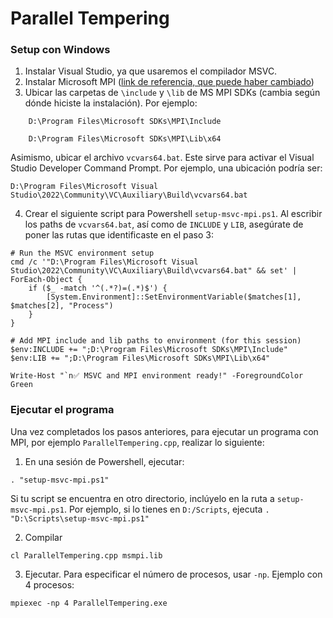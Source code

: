 # Parallel Tempering

### Setup con Windows

1. Instalar Visual Studio, ya que usaremos el compilador MSVC.
2. Instalar Microsoft MPI ([link de referencia, que puede haber cambiado](https://www.microsoft.com/en-us/download/details.aspx?id=57467))
3. Ubicar las carpetas de ```\include``` y ```\lib``` de MS MPI SDKs (cambia según dónde hiciste la instalación). Por ejemplo:

```
    D:\Program Files\Microsoft SDKs\MPI\Include

	D:\Program Files\Microsoft SDKs\MPI\Lib\x64
```

Asimismo, ubicar el archivo ```vcvars64.bat```. Este sirve para activar el Visual Studio Developer Command Prompt. Por ejemplo, una ubicación podría ser:

```
D:\Program Files\Microsoft Visual Studio\2022\Community\VC\Auxiliary\Build\vcvars64.bat
```

4. Crear el siguiente script para Powershell ```setup-msvc-mpi.ps1```. Al escribir los paths de ```vcvars64.bat```, así como de ```INCLUDE``` y ```LIB```, asegúrate de poner las rutas que identificaste en el paso 3:

```
# Run the MSVC environment setup
cmd /c '"D:\Program Files\Microsoft Visual Studio\2022\Community\VC\Auxiliary\Build\vcvars64.bat" && set' | ForEach-Object {
    if ($_ -match '^(.*?)=(.*)$') {
        [System.Environment]::SetEnvironmentVariable($matches[1], $matches[2], "Process")
    }
}

# Add MPI include and lib paths to environment (for this session)
$env:INCLUDE += ";D:\Program Files\Microsoft SDKs\MPI\Include"
$env:LIB += ";D:\Program Files\Microsoft SDKs\MPI\Lib\x64"

Write-Host "`n✅ MSVC and MPI environment ready!" -ForegroundColor Green

```

### Ejecutar el programa 

Una vez completados los pasos anteriores, para ejecutar un programa con MPI, por ejemplo ```ParallelTempering.cpp```, realizar lo siguiente:

1. En una sesión de Powershell, ejecutar:

```
. "setup-msvc-mpi.ps1"
```

Si tu script se encuentra en otro directorio, inclúyelo en la ruta a ```setup-msvc-mpi.ps1```. Por ejemplo, si lo tienes en ```D:/Scripts```, ejecuta ```. "D:\Scripts\setup-msvc-mpi.ps1"```

2. Compilar

```
cl ParallelTempering.cpp msmpi.lib
```

3. Ejecutar. Para especificar el número de procesos, usar ```-np```. Ejemplo con 4 procesos:

```
mpiexec -np 4 ParallelTempering.exe
```
